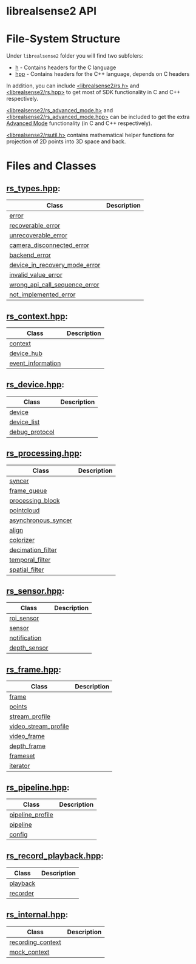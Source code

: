 # librealsense2 API

# File-System Structure

Under `librealsense2` folder you will find two subfolers:
* [h](./librealsense2/h) - Contains headers for the C language
* [hpp](./librealsense2/hpp) - Contains headers for the C++ language, depends on C headers

In addition, you can include [<librealsense2/rs.h>](./librealsense2/rs.h) and [<librealsense2/rs.hpp>](./librealsense2/rs.hpp) to get most of SDK functionality in C and C++ respectively. 

[<librealsense2/rs_advanced_mode.h>](./librealsense2/rs_advanced_mode.h) and [<librealsense2/rs_advanced_mode.hpp>](./librealsense2/rs_advanced_mode.hpp) can be included to get the extra [Advanced Mode](../doc/rs400_advanced_mode.md) functionality (in C and C++ respectively).

[<librealsense2/rsutil.h>](./librealsense2/rsutil.h) contains mathematical helper functions for projection of 2D points into 3D space and back. 

# Files and Classes

## [rs_types.hpp](librealsense2/hpp/rs_types.hpp):
|Class|Description|
|-----|-----------|
|[error](librealsense2/hpp/rs_types.hpp#L76)| |
|[recoverable_error](librealsense2/hpp/rs_types.hpp#L113)| |
|[unrecoverable_error](librealsense2/hpp/rs_types.hpp#L114)| |
|[camera_disconnected_error](librealsense2/hpp/rs_types.hpp#L115)| |
|[backend_error](librealsense2/hpp/rs_types.hpp#L116)| |
|[device_in_recovery_mode_error](librealsense2/hpp/rs_types.hpp#L117)| |
|[invalid_value_error](librealsense2/hpp/rs_types.hpp#L118)| |
|[wrong_api_call_sequence_error](librealsense2/hpp/rs_types.hpp#L119)| |
|[not_implemented_error](librealsense2/hpp/rs_types.hpp#L120)| |

## [rs_context.hpp](librealsense2/hpp/rs_context.hpp):
|Class|Description|
|-----|-----------|
|[context](librealsense2/hpp/rs_context.hpp#L81)| |
|[device_hub](librealsense2/hpp/rs_context.hpp#L185)| |
|[event_information](librealsense2/hpp/rs_context.hpp#L16)| |

## [rs_device.hpp](librealsense2/hpp/rs_device.hpp):
|Class|Description|
|-----|-----------|
|[device](librealsense2/hpp/rs_device.hpp#L109)| |
|[device_list](librealsense2/hpp/rs_device.hpp#L186)| |
|[debug_protocol](librealsense2/hpp/rs_device.hpp#L151)| |

## [rs_processing.hpp](librealsense2/hpp/rs_processing.hpp):
|Class|Description|
|-----|-----------|
|[syncer](librealsense2/hpp/rs_processing.hpp#L260)| |
|[frame_queue](librealsense2/hpp/rs_processing.hpp#L136)| |
|[processing_block](librealsense2/hpp/rs_processing.hpp#L105)| |
|[pointcloud](librealsense2/hpp/rs_processing.hpp#L196)| |
|[asynchronous_syncer](librealsense2/hpp/rs_processing.hpp#L232)| |
|[align](librealsense2/hpp/rs_processing.hpp#L316)| |
|[colorizer](librealsense2/hpp/rs_processing.hpp#L356)| |
|[decimation_filter](librealsense2/hpp/rs_processing.hpp#L391)| |
|[temporal_filter](librealsense2/hpp/rs_processing.hpp#L428)| |
|[spatial_filter](librealsense2/hpp/rs_processing.hpp#L465)| |

## [rs_sensor.hpp](librealsense2/hpp/rs_sensor.hpp):
|Class|Description|
|-----|-----------|
|[roi_sensor](librealsense2/hpp/rs_sensor.hpp#L446)| |
|[sensor](librealsense2/hpp/rs_sensor.hpp#L392)| |
|[notification](librealsense2/hpp/rs_sensor.hpp#L15)| |
|[depth_sensor](librealsense2/hpp/rs_sensor.hpp#L479)| |

## [rs_frame.hpp](librealsense2/hpp/rs_frame.hpp):
|Class|Description|
|-----|-----------|
|[frame](librealsense2/hpp/rs_frame.hpp#L157)| |
|[points](librealsense2/hpp/rs_frame.hpp#L423)| |
|[stream_profile](librealsense2/hpp/rs_frame.hpp#L24)| |
|[video_stream_profile](librealsense2/hpp/rs_frame.hpp#L113)| |
|[video_frame](librealsense2/hpp/rs_frame.hpp#L348)| |
|[depth_frame](librealsense2/hpp/rs_frame.hpp#L480)| |
|[frameset](librealsense2/hpp/rs_frame.hpp#L502)| |
|[iterator](librealsense2/hpp/rs_frame.hpp#L594)| |

## [rs_pipeline.hpp](librealsense2/hpp/rs_pipeline.hpp):
|Class|Description|
|-----|-----------|
|[pipeline_profile](librealsense2/hpp/rs_pipeline.hpp#L22)| |
|[pipeline](librealsense2/hpp/rs_pipeline.hpp#L345)| |
|[config](librealsense2/hpp/rs_pipeline.hpp#L128)| |

## [rs_record_playback.hpp](librealsense2/hpp/rs_record_playback.hpp):
|Class|Description|
|-----|-----------|
|[playback](librealsense2/hpp/rs_record_playback.hpp#L30)| |
|[recorder](librealsense2/hpp/rs_record_playback.hpp#L206)| |

## [rs_internal.hpp](librealsense2\hpp\rs_internal.hpp):
|Class|Description|
|-----|-----------|
|[recording_context](librealsense2\hpp\rs_internal.hpp#L19)| |
|[mock_context](librealsense2\hpp\rs_internal.hpp#L41)| |
